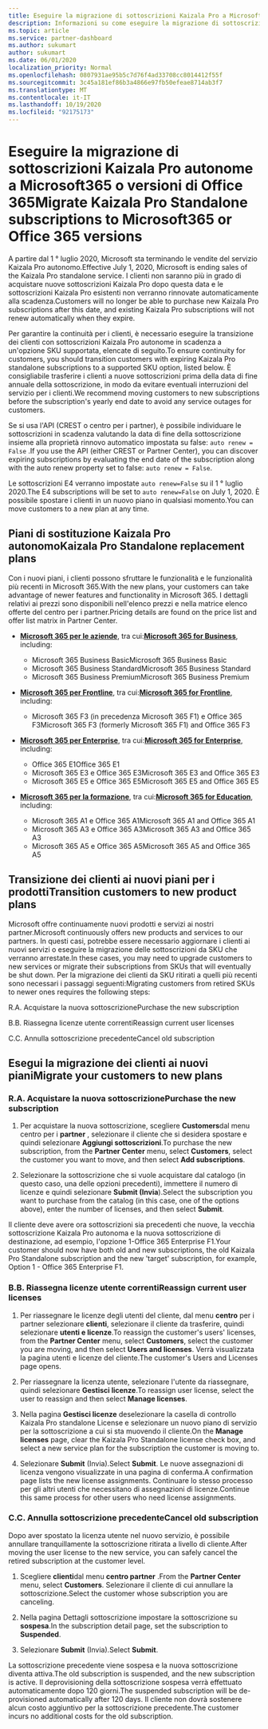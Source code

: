 ```yaml
---
title: Eseguire la migrazione di sottoscrizioni Kaizala Pro a Microsoft365
description: Informazioni su come eseguire la migrazione di sottoscrizioni Kaizala Pro a Microsoft365 o versioni di Office 365. Leggere questo articolo per altre informazioni sulla transizione dei clienti.
ms.topic: article
ms.service: partner-dashboard
ms.author: sukumart
author: sukumart
ms.date: 06/01/2020
localization_priority: Normal
ms.openlocfilehash: 0807931ae95b5c7d76f4ad33708cc8014412f55f
ms.sourcegitcommit: 3c45a181ef86b3a4866e97fb50efeae8714ab3f7
ms.translationtype: MT
ms.contentlocale: it-IT
ms.lasthandoff: 10/19/2020
ms.locfileid: "92175173"
---
```

# <a name="migrate-kaizala-pro-standalone-subscriptions-to-microsoft365-or-office-365-versions"></a><span data-ttu-id="8719d-104">Eseguire la migrazione di sottoscrizioni Kaizala Pro autonome a Microsoft365 o versioni di Office 365</span><span class="sxs-lookup"><span data-stu-id="8719d-104">Migrate Kaizala Pro Standalone subscriptions to Microsoft365 or Office 365 versions</span></span>

<span data-ttu-id="8719d-105">A partire dal 1 ° luglio 2020, Microsoft sta terminando le vendite del servizio Kaizala Pro autonomo.</span><span class="sxs-lookup"><span data-stu-id="8719d-105">Effective July 1, 2020, Microsoft is ending sales of the Kaizala Pro standalone service.</span></span> <span data-ttu-id="8719d-106">I clienti non saranno più in grado di acquistare nuove sottoscrizioni Kaizala Pro dopo questa data e le sottoscrizioni Kaizala Pro esistenti non verranno rinnovate automaticamente alla scadenza.</span><span class="sxs-lookup"><span data-stu-id="8719d-106">Customers will no longer be able to purchase new Kaizala Pro subscriptions after this date, and existing Kaizala Pro subscriptions will not renew automatically when they expire.</span></span>

<span data-ttu-id="8719d-107">Per garantire la continuità per i clienti, è necessario eseguire la transizione dei clienti con sottoscrizioni Kaizala Pro autonome in scadenza a un'opzione SKU supportata, elencate di seguito.</span><span class="sxs-lookup"><span data-stu-id="8719d-107">To ensure continuity for customers, you should transition customers with expiring Kaizala Pro standalone subscriptions to a supported SKU option, listed below.</span></span> <span data-ttu-id="8719d-108">È consigliabile trasferire i clienti a nuove sottoscrizioni prima della data di fine annuale della sottoscrizione, in modo da evitare eventuali interruzioni del servizio per i clienti.</span><span class="sxs-lookup"><span data-stu-id="8719d-108">We recommend moving customers to new subscriptions before the subscription's yearly end date to avoid any service outages for customers.</span></span>

<span data-ttu-id="8719d-109">Se si usa l'API (CREST o centro per i partner), è possibile individuare le sottoscrizioni in scadenza valutando la data di fine della sottoscrizione insieme alla proprietà rinnovo automatico impostata su false: `auto renew = False` .</span><span class="sxs-lookup"><span data-stu-id="8719d-109">If you use the API (either CREST or Partner Center), you can discover expiring subscriptions by evaluating the end date of the subscription along with the auto renew property set to false: `auto renew = False`.</span></span>

<span data-ttu-id="8719d-110">Le sottoscrizioni E4 verranno impostate `auto renew=False` su il 1 ° luglio 2020.</span><span class="sxs-lookup"><span data-stu-id="8719d-110">The E4 subscriptions will be set to `auto renew=False` on July 1, 2020.</span></span> <span data-ttu-id="8719d-111">È possibile spostare i clienti in un nuovo piano in qualsiasi momento.</span><span class="sxs-lookup"><span data-stu-id="8719d-111">You can move customers to a new plan at any time.</span></span>

## <a name="kaizala-pro-standalone-replacement-plans"></a><span data-ttu-id="8719d-112">Piani di sostituzione Kaizala Pro autonomo</span><span class="sxs-lookup"><span data-stu-id="8719d-112">Kaizala Pro Standalone replacement plans</span></span>

<span data-ttu-id="8719d-113">Con i nuovi piani, i clienti possono sfruttare le funzionalità e le funzionalità più recenti in Microsoft 365.</span><span class="sxs-lookup"><span data-stu-id="8719d-113">With the new plans, your customers can take advantage of newer features and functionality in Microsoft 365.</span></span> <span data-ttu-id="8719d-114">I dettagli relativi ai prezzi sono disponibili nell'elenco prezzi e nella matrice elenco offerte del centro per i partner.</span><span class="sxs-lookup"><span data-stu-id="8719d-114">Pricing details are found on the price list and offer list matrix in Partner Center.</span></span>

- <span data-ttu-id="8719d-115">[**Microsoft 365 per le aziende**](https://www.microsoft.com/microsoft-365/compare-all-microsoft-365-products?&activetab=tab:primaryr2), tra cui:</span><span class="sxs-lookup"><span data-stu-id="8719d-115">[**Microsoft 365 for Business**](https://www.microsoft.com/microsoft-365/compare-all-microsoft-365-products?&activetab=tab:primaryr2), including:</span></span>  
   - <span data-ttu-id="8719d-116">Microsoft 365 Business Basic</span><span class="sxs-lookup"><span data-stu-id="8719d-116">Microsoft 365 Business Basic</span></span>
   - <span data-ttu-id="8719d-117">Microsoft 365 Business Standard</span><span class="sxs-lookup"><span data-stu-id="8719d-117">Microsoft 365 Business Standard</span></span>
   - <span data-ttu-id="8719d-118">Microsoft 365 Business Premium</span><span class="sxs-lookup"><span data-stu-id="8719d-118">Microsoft 365 Business Premium</span></span>
    
- <span data-ttu-id="8719d-119">[**Microsoft 365 per Frontline**](https://www.microsoft.com/microsoft-365/microsoft-365-enterprise-f3?activetab=pivot:overviewtab), tra cui:</span><span class="sxs-lookup"><span data-stu-id="8719d-119">[**Microsoft 365 for Frontline**](https://www.microsoft.com/microsoft-365/microsoft-365-enterprise-f3?activetab=pivot:overviewtab), including:</span></span>
   - <span data-ttu-id="8719d-120">Microsoft 365 F3 (in precedenza Microsoft 365 F1) e Office 365 F3</span><span class="sxs-lookup"><span data-stu-id="8719d-120">Microsoft 365 F3 (formerly Microsoft 365 F1) and Office 365 F3</span></span>
    
- <span data-ttu-id="8719d-121">[**Microsoft 365 per Enterprise**](https://www.microsoft.com/microsoft-365/compare-microsoft-365-enterprise-plans), tra cui:</span><span class="sxs-lookup"><span data-stu-id="8719d-121">[**Microsoft 365 for Enterprise**](https://www.microsoft.com/microsoft-365/compare-microsoft-365-enterprise-plans), including:</span></span> 
   - <span data-ttu-id="8719d-122">Office 365 E1</span><span class="sxs-lookup"><span data-stu-id="8719d-122">Office 365 E1</span></span>
   - <span data-ttu-id="8719d-123">Microsoft 365 E3 e Office 365 E3</span><span class="sxs-lookup"><span data-stu-id="8719d-123">Microsoft 365 E3 and Office 365 E3</span></span>
   - <span data-ttu-id="8719d-124">Microsoft 365 E5 e Office 365 E5</span><span class="sxs-lookup"><span data-stu-id="8719d-124">Microsoft 365 E5 and Office 365 E5</span></span>

- <span data-ttu-id="8719d-125">[**Microsoft 365 per la formazione**](https://www.microsoft.com/education/buy-license/microsoft365), tra cui:</span><span class="sxs-lookup"><span data-stu-id="8719d-125">[**Microsoft 365 for Education**](https://www.microsoft.com/education/buy-license/microsoft365), including:</span></span> 
    - <span data-ttu-id="8719d-126">Microsoft 365 A1 e Office 365 A1</span><span class="sxs-lookup"><span data-stu-id="8719d-126">Microsoft 365 A1 and Office 365 A1</span></span>
    - <span data-ttu-id="8719d-127">Microsoft 365 A3 e Office 365 A3</span><span class="sxs-lookup"><span data-stu-id="8719d-127">Microsoft 365 A3 and Office 365 A3</span></span>
    - <span data-ttu-id="8719d-128">Microsoft 365 A5 e Office 365 A5</span><span class="sxs-lookup"><span data-stu-id="8719d-128">Microsoft 365 A5 and Office 365 A5</span></span>

## <a name="transition-customers-to-new-product-plans"></a><span data-ttu-id="8719d-129">Transizione dei clienti ai nuovi piani per i prodotti</span><span class="sxs-lookup"><span data-stu-id="8719d-129">Transition customers to new product plans</span></span>

<span data-ttu-id="8719d-130">Microsoft offre continuamente nuovi prodotti e servizi ai nostri partner.</span><span class="sxs-lookup"><span data-stu-id="8719d-130">Microsoft continuously offers new products and services to our partners.</span></span> <span data-ttu-id="8719d-131">In questi casi, potrebbe essere necessario aggiornare i clienti ai nuovi servizi o eseguire la migrazione delle sottoscrizioni da SKU che verranno arrestate.</span><span class="sxs-lookup"><span data-stu-id="8719d-131">In these cases, you may need to upgrade customers to new services or migrate their subscriptions from SKUs that will eventually be shut down.</span></span> <span data-ttu-id="8719d-132">Per la migrazione dei clienti da SKU ritirati a quelli più recenti sono necessari i passaggi seguenti:</span><span class="sxs-lookup"><span data-stu-id="8719d-132">Migrating customers from retired SKUs to newer ones requires the following steps:</span></span>

<span data-ttu-id="8719d-133">R.</span><span class="sxs-lookup"><span data-stu-id="8719d-133">A.</span></span> <span data-ttu-id="8719d-134">Acquistare la nuova sottoscrizione</span><span class="sxs-lookup"><span data-stu-id="8719d-134">Purchase the new subscription</span></span>

<span data-ttu-id="8719d-135">B.</span><span class="sxs-lookup"><span data-stu-id="8719d-135">B.</span></span> <span data-ttu-id="8719d-136">Riassegna licenze utente correnti</span><span class="sxs-lookup"><span data-stu-id="8719d-136">Reassign current user licenses</span></span>

<span data-ttu-id="8719d-137">C.</span><span class="sxs-lookup"><span data-stu-id="8719d-137">C.</span></span> <span data-ttu-id="8719d-138">Annulla sottoscrizione precedente</span><span class="sxs-lookup"><span data-stu-id="8719d-138">Cancel old subscription</span></span>


## <a name="migrate-your-customers-to-new-plans"></a><span data-ttu-id="8719d-139">Esegui la migrazione dei clienti ai nuovi piani</span><span class="sxs-lookup"><span data-stu-id="8719d-139">Migrate your customers to new plans</span></span>

### <a name="a-purchase-the-new-subscription"></a><span data-ttu-id="8719d-140">R.</span><span class="sxs-lookup"><span data-stu-id="8719d-140">A.</span></span> <span data-ttu-id="8719d-141">Acquistare la nuova sottoscrizione</span><span class="sxs-lookup"><span data-stu-id="8719d-141">Purchase the new subscription</span></span>

1. <span data-ttu-id="8719d-142">Per acquistare la nuova sottoscrizione, scegliere **Customers**dal menu centro per i **partner** , selezionare il cliente che si desidera spostare e quindi selezionare **Aggiungi sottoscrizioni**.</span><span class="sxs-lookup"><span data-stu-id="8719d-142">To purchase the new subscription, from the **Partner Center** menu, select **Customers**, select the customer you want to move, and then select **Add subscriptions**.</span></span>

2. <span data-ttu-id="8719d-143">Selezionare la sottoscrizione che si vuole acquistare dal catalogo (in questo caso, una delle opzioni precedenti), immettere il numero di licenze e quindi selezionare **Submit (Invia**).</span><span class="sxs-lookup"><span data-stu-id="8719d-143">Select the subscription you want to purchase from the catalog (in this case, one of the options above), enter the number of licenses, and then select **Submit**.</span></span>

<span data-ttu-id="8719d-144">Il cliente deve avere ora sottoscrizioni sia precedenti che nuove, la vecchia sottoscrizione Kaizala Pro autonoma e la nuova sottoscrizione di destinazione, ad esempio, l'opzione 1-Office 365 Enterprise F1.</span><span class="sxs-lookup"><span data-stu-id="8719d-144">Your customer should now have both old and new subscriptions, the old Kaizala Pro Standalone subscription and the new 'target' subscription, for example, Option 1 - Office 365 Enterprise F1.</span></span>

### <a name="b-reassign-current-user-licenses"></a><span data-ttu-id="8719d-145">B.</span><span class="sxs-lookup"><span data-stu-id="8719d-145">B.</span></span> <span data-ttu-id="8719d-146">Riassegna licenze utente correnti</span><span class="sxs-lookup"><span data-stu-id="8719d-146">Reassign current user licenses</span></span>

1. <span data-ttu-id="8719d-147">Per riassegnare le licenze degli utenti del cliente, dal menu **centro** per i partner selezionare **clienti**, selezionare il cliente da trasferire, quindi selezionare **utenti e licenze**.</span><span class="sxs-lookup"><span data-stu-id="8719d-147">To reassign the customer's users' licenses, from the **Partner Center** menu, select **Customers**, select the customer you are moving, and then select **Users and licenses**.</span></span> <span data-ttu-id="8719d-148">Verrà visualizzata la pagina utenti e licenze del cliente.</span><span class="sxs-lookup"><span data-stu-id="8719d-148">The customer's Users and Licenses page opens.</span></span>

2. <span data-ttu-id="8719d-149">Per riassegnare la licenza utente, selezionare l'utente da riassegnare, quindi selezionare **Gestisci licenze**.</span><span class="sxs-lookup"><span data-stu-id="8719d-149">To reassign user license, select the user to reassign and then select **Manage licenses**.</span></span>

3. <span data-ttu-id="8719d-150">Nella pagina **Gestisci licenze** deselezionare la casella di controllo Kaizala Pro standalone License e selezionare un nuovo piano di servizio per la sottoscrizione a cui si sta muovendo il cliente.</span><span class="sxs-lookup"><span data-stu-id="8719d-150">On the **Manage licenses** page, clear the Kaizala Pro Standalone license check box, and select a new service plan for the subscription the customer is moving to.</span></span>

4.  <span data-ttu-id="8719d-151">Selezionare **Submit** (Invia).</span><span class="sxs-lookup"><span data-stu-id="8719d-151">Select **Submit**.</span></span> <span data-ttu-id="8719d-152">Le nuove assegnazioni di licenza vengono visualizzate in una pagina di conferma.</span><span class="sxs-lookup"><span data-stu-id="8719d-152">A confirmation page lists the new license assignments.</span></span> <span data-ttu-id="8719d-153">Continuare lo stesso processo per gli altri utenti che necessitano di assegnazioni di licenze.</span><span class="sxs-lookup"><span data-stu-id="8719d-153">Continue this same process for other users who need license assignments.</span></span>

### <a name="c-cancel-old-subscription"></a><span data-ttu-id="8719d-154">C.</span><span class="sxs-lookup"><span data-stu-id="8719d-154">C.</span></span> <span data-ttu-id="8719d-155">Annulla sottoscrizione precedente</span><span class="sxs-lookup"><span data-stu-id="8719d-155">Cancel old subscription</span></span>

<span data-ttu-id="8719d-156">Dopo aver spostato la licenza utente nel nuovo servizio, è possibile annullare tranquillamente la sottoscrizione ritirata a livello di cliente.</span><span class="sxs-lookup"><span data-stu-id="8719d-156">After moving the user license to the new service, you can safely cancel the retired subscription at the customer level.</span></span>

1.  <span data-ttu-id="8719d-157">Scegliere **clienti**dal menu **centro partner** .</span><span class="sxs-lookup"><span data-stu-id="8719d-157">From the **Partner Center** menu, select **Customers**.</span></span> <span data-ttu-id="8719d-158">Selezionare il cliente di cui annullare la sottoscrizione.</span><span class="sxs-lookup"><span data-stu-id="8719d-158">Select the customer whose subscription you are canceling.</span></span>

2.  <span data-ttu-id="8719d-159">Nella pagina Dettagli sottoscrizione impostare la sottoscrizione su **sospesa**.</span><span class="sxs-lookup"><span data-stu-id="8719d-159">In the subscription detail page, set the subscription to **Suspended**.</span></span>

3.  <span data-ttu-id="8719d-160">Selezionare **Submit** (Invia).</span><span class="sxs-lookup"><span data-stu-id="8719d-160">Select **Submit**.</span></span>

<span data-ttu-id="8719d-161">La sottoscrizione precedente viene sospesa e la nuova sottoscrizione diventa attiva.</span><span class="sxs-lookup"><span data-stu-id="8719d-161">The old subscription is suspended, and the new subscription is active.</span></span> <span data-ttu-id="8719d-162">Il deprovisioning della sottoscrizione sospesa verrà effettuato automaticamente dopo 120 giorni.</span><span class="sxs-lookup"><span data-stu-id="8719d-162">The suspended subscription will be de-provisioned automatically after 120 days.</span></span> <span data-ttu-id="8719d-163">Il cliente non dovrà sostenere alcun costo aggiuntivo per la sottoscrizione precedente.</span><span class="sxs-lookup"><span data-stu-id="8719d-163">The customer incurs no additional costs for the old subscription.</span></span>
